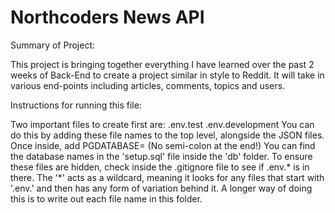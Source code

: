 # Northcoders News API

Summary of Project:

This project is bringing together everything I have learned over the past 2 weeks of Back-End to create a project similar in style to Reddit. It will take in various end-points including articles, comments, topics and users.




Instructions for running this file:

Two important files to create first are:
    .env.test
    .env.development
        You can do this by adding these file names to the top level, alongside the JSON files.
        Once inside, add PGDATABASE=<database-name> (No semi-colon at the end!)
        You can find the database names in the 'setup.sql' file inside the 'db' folder.
        To ensure these files are hidden, check inside the .gitignore file to see if .env.* is in there. The '*' acts as a wildcard, meaning it looks for any files that start with '.env.' and then has any form of variation behind it. A longer way of doing this is to write out each file name in this folder.
